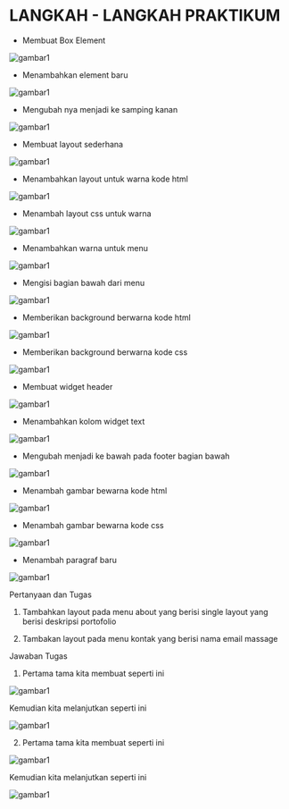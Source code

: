 # LANGKAH - LANGKAH PRAKTIKUM 

- Membuat Box Element

![gambar1](GAMBAR-ITU/KUKA1.png)

- Menambahkan element baru

![gambar1](GAMBAR-ITU/KUKA2.png)

- Mengubah nya menjadi ke samping kanan

![gambar1](GAMBAR-ITU/KUKA3.png)



- Membuat layout sederhana

![gambar1](GAMBAR-ITU/KUKA4.png)

- Menambahkan layout untuk warna kode html

![gambar1](GAMBAR-ITU/KUKA5.png)

- Menambah layout css untuk warna 

![gambar1](GAMBAR-ITU/KUKA6.png)

- Menambahkan warna untuk menu

![gambar1](GAMBAR-ITU/KUKA7.png)

- Mengisi bagian bawah dari menu

![gambar1](GAMBAR-ITU/KUKA8.png)

- Memberikan background berwarna kode html

![gambar1](GAMBAR-ITU/KUKA9.png)

- Memberikan background berwarna kode css

![gambar1](GAMBAR-ITU/KUKA10.png)

- Membuat widget header

![gambar1](GAMBAR-ITU/KUKA11.png)

- Menambahkan kolom widget text

![gambar1](GAMBAR-ITU/KUKA12.png)

- Mengubah menjadi ke bawah pada footer bagian bawah

![gambar1](GAMBAR-ITU/KUKA13.png)

- Menambah gambar bewarna kode html

![gambar1](GAMBAR-ITU/KUKA14.png)

- Menambah gambar bewarna kode css

![gambar1](GAMBAR-ITU/KUKA15.png)

- Menambah paragraf baru


![gambar1](GAMBAR-ITU/KUKA16.png)

Pertanyaan dan Tugas

1. Tambahkan layout pada menu about yang berisi single layout yang berisi deskripsi portofolio 

2. Tambakan layout pada menu kontak yang berisi nama email massage

Jawaban Tugas


1. Pertama tama kita membuat seperti ini

![gambar1](GAMBAR-ITU/KUKA17.png)

Kemudian kita melanjutkan seperti ini

![gambar1](GAMBAR-ITU/KUKA18.png)


2. Pertama tama kita membuat seperti ini

![gambar1](GAMBAR-ITU/KUKA19.png)

Kemudian kita melanjutkan seperti ini


![gambar1](GAMBAR-ITU/KUKA20.png)

